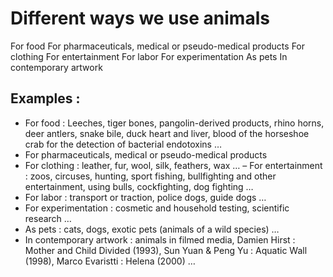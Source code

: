 # Different ways we use animals

For food
For pharmaceuticals, medical or pseudo-medical products
For clothing
For entertainment
For labor
For experimentation
As pets
In contemporary artwork

## Examples : 
-  For food : Leeches, tiger bones, pangolin-derived products,
rhino horns, deer antlers, snake bile, duck heart
and liver, blood of the horseshoe crab for the
detection of bacterial endotoxins …
- For pharmaceuticals, medical or pseudo-medical products
- For clothing : leather, fur, wool, silk, feathers, wax …
– For entertainment : zoos, circuses, hunting, sport fishing, bullfighting and other entertainment, using bulls, cockfighting, dog fighting …
- For labor : transport or traction, police dogs, guide dogs …
- For experimentation : cosmetic and household testing, scientific research …
- As pets : cats, dogs, exotic pets (animals of a wild species) …
- In contemporary artwork : animals in filmed media, Damien Hirst : Mother and Child Divided (1993), Sun Yuan & Peng Yu : Aquatic Wall (1998), Marco Evaristti : Helena (2000) …